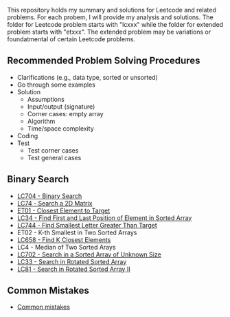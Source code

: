 This repository holds my summary and solutions for Leetcode and related problems. For each probem, I will provide my analysis and solutions. The folder for Leetcode problem starts with "lcxxx" while the folder for extended problem starts with "etxxx". The extended problem may be variations or foundatmental of certain Leetcode problems. 

## Recommended Problem Solving Procedures
* Clarifications (e.g., data type, sorted or unsorted)
* Go through some examples
* Solution
    - Assumptions
    - Input/output (signature)
    - Corner cases: empty array
    - Algorithm
    - Time/space complexity
* Coding
* Test
    - Test corner cases
    - Test general cases

## Binary Search
* [LC704 - Binary Search](problem_solution/lc704_binary_search/lc704-binary-search.html)
* [LC74 - Search a 2D Matrix](problem_solution/lc74_search_2d_matrix/lc74_search_2d_matrix.md)
* [ET01 - Closest Element to Target](problem_solution/et01_closest_element_to_target/ClosestElement.java)
* [LC34 - Find First and Last Position of Element in Sorted Array](problem_solution/lc34_find_first_last_position/lc34_find_first_last_position.md)
* [LC744 - Find Smallest Letter Greater Than Target](problem_solution/lc744_find_smallest_letter_greater_than_target/lc744_find_smallest_letter_greater_than_target.md)
* ET02 - K-th Smallest in Two Sorted Arrays
* [LC658 - Find K Closest Elements](problem_solution/lc658_find_k_closest_elements/lc658_find_k_closest_elements.md)
* LC4 - Median of Two Sorted Arays
* [LC702 - Search in a Sorted Array of Unknown Size](problem_solution/lc702_search_sorted_array_unknown_size/lc702_search_sorted_array_unknown_size.md)
* [LC33 - Search in Rotated Sorted Array](problem_solution/lc33_search_rotated_sorted_array/lc33_search_rotated_sorted_array.md)  
* [LC81 - Search in Rotated Sorted Array II](problem_solution/lc81_search_rotated_sorted_array_II/lc81_search_rotated_sorted_array_II.md)


## Common Mistakes
* [Common mistakes](problem_solution/common_mistakes.md)